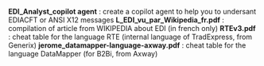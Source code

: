 **EDI_Analyst_copilot agent** : create a copilot agent to help you to undersant EDIACFT or ANSI X12 messages
**L_EDI_vu_par_Wikipedia_fr.pdf** : compilation of article from WIKIPEDIA about EDI (in french only)
**RTEv3.pdf** : cheat table for the language RTE (internal language of TradExpress, from Generix)
**jerome_datamapper-language-axway.pdf** : cheat table for the language DataMapper (for B2Bi, from Axway)
